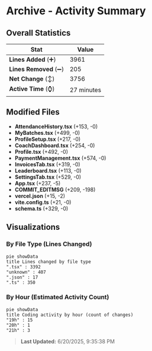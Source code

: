 # Archive - Activity Summary 

## Overall Statistics

| Stat                   | Value                                                             |
| ---------------------- | ----------------------------------------------------------------- |
| **Lines Added** (➕)   | 3961                                          |
| **Lines Removed** (➖) | 205                                        |
| **Net Change** (↕)    | 3756                |
| **Active Time** (⌚)   | 27 minutes |


## Modified Files
- **AttendanceHistory.tsx** (+153, -0)
- **MyBatches.tsx** (+499, -0)
- **ProfileSetup.tsx** (+217, -0)
- **CoachDashboard.tsx** (+254, -0)
- **Profile.tsx** (+492, -0)
- **PaymentManagement.tsx** (+574, -0)
- **InvoicesTab.tsx** (+319, -0)
- **Leaderboard.tsx** (+113, -0)
- **SettingsTab.tsx** (+529, -0)
- **App.tsx** (+237, -5)
- **COMMIT_EDITMSG** (+209, -198)
- **vercel.json** (+15, -2)
- **vite.config.ts** (+21, -0)
- **schema.ts** (+329, -0)

## Visualizations

### By File Type (Lines Changed)

```mermaid
pie showData
title Lines changed by file type
".tsx" : 3392
"unknown" : 407
".json" : 17
".ts" : 350
```

### By Hour (Estimated Activity Count)

```mermaid
pie showData
title Coding activity by hour (count of changes)
"19h" : 15
"20h" : 1
"21h" : 3
```


> **Last Updated:** 6/20/2025, 9:35:38 PM